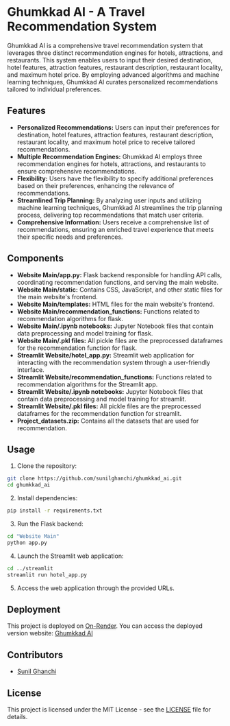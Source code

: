 # Ghumkkad AI - A Travel Recommendation System

Ghumkkad AI is a comprehensive travel recommendation system that leverages three distinct recommendation engines for hotels, attractions, and restaurants. This system enables users to input their desired destination, hotel features, attraction features, restaurant description, restaurant locality, and maximum hotel price. By employing advanced algorithms and machine learning techniques, Ghumkkad AI curates personalized recommendations tailored to individual preferences.

## Features

- **Personalized Recommendations:** Users can input their preferences for destination, hotel features, attraction features, restaurant description, restaurant locality, and maximum hotel price to receive tailored recommendations.
- **Multiple Recommendation Engines:** Ghumkkad AI employs three recommendation engines for hotels, attractions, and restaurants to ensure comprehensive recommendations.
- **Flexibility:** Users have the flexibility to specify additional preferences based on their preferences, enhancing the relevance of recommendations.
- **Streamlined Trip Planning:** By analyzing user inputs and utilizing machine learning techniques, Ghumkkad AI streamlines the trip planning process, delivering top recommendations that match user criteria.
- **Comprehensive Information:** Users receive a comprehensive list of recommendations, ensuring an enriched travel experience that meets their specific needs and preferences.

## Components

- **Website Main/app.py:** Flask backend responsible for handling API calls, coordinating recommendation functions, and serving the main website.
- **Website Main/static:** Contains CSS, JavaScript, and other static files for the main website's frontend.
- **Website Main/templates:** HTML files for the main website's frontend.
- **Website Main/recommendation_functions:** Functions related to recommendation algorithms for flask.
- **Website Main/.ipynb notebooks:** Jupyter Notebook files that contain data preprocessing and model training for flask.
- **Website Main/.pkl files:** All pickle files are the preprocessed dataframes for the recommendation function for flask.
- **Streamlit Website/hotel_app.py:** Streamlit web application for interacting with the recommendation system through a user-friendly interface.
- **Streamlit Website/recommendation_functions:** Functions related to recommendation algorithms for the Streamlit app.
- **Streamlit Website/.ipynb notebooks:** Jupyter Notebook files that contain data preprocessing and model training for streamlit.
- **Streamlit Website/.pkl files:** All pickle files are the preprocessed dataframes for the recommendation function for streamlit.
- **Project_datasets.zip:** Contains all the datasets that are used for recommendation. 

## Usage

1. Clone the repository:

```bash
git clone https://github.com/sunilghanchi/ghumkkad_ai.git
cd ghumkkad_ai
```

2. Install dependencies:

```bash
pip install -r requirements.txt
```

3. Run the Flask backend:

```bash
cd "Website Main"
python app.py
```

4. Launch the Streamlit web application:

```bash
cd ../streamlit
streamlit run hotel_app.py
```

5. Access the web application through the provided URLs.

## Deployment

This project is deployed on [On-Render](https://onrender.com/). You can access the deployed version website: [Ghumkkad AI](https://ghumkkad-ai.onrender.com/)

## Contributors

- [Sunil Ghanchi](https://github.com/sunilghanchi)

## License

This project is licensed under the MIT License - see the [LICENSE](LICENSE) file for details.
